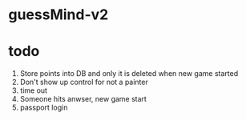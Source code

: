# guessMind-v2

# todo

1. Store points into DB and only it is deleted when new game started
2. Don't show up control for not a painter
3. time out
4. Someone hits anwser, new game start
5. passport login
